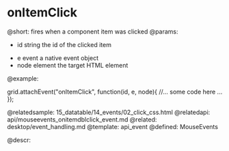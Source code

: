 onItemClick
=============


@short:
	fires when a component item was clicked
@params:
- id		string		the id of the clicked item
* e		event		a native event object
* node		element		the target HTML element

@example: 
	
grid.attachEvent("onItemClick", function(id, e, node){
    //... some code here ... 
});

@relatedsample:
	15_datatable/14_events/02_click_css.html
@relatedapi:
	api/mouseevents_onitemdblclick_event.md
@related:
	desktop/event_handling.md
@template:	api_event
@defined:	MouseEvents
	
@descr:



